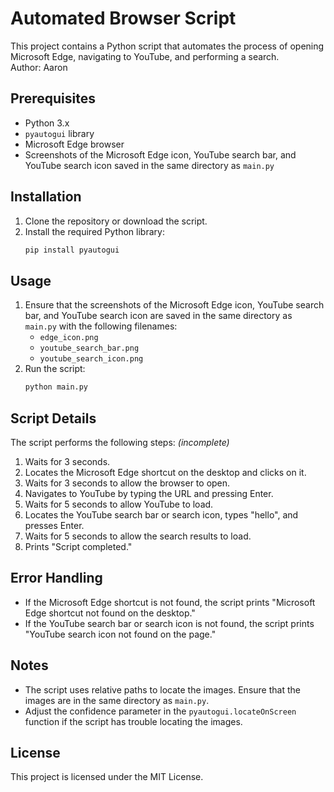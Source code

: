 # Automated Browser Script

This project contains a Python script that automates the process of opening Microsoft Edge, navigating to YouTube, and performing a search.</br>
Author: Aaron

## Prerequisites

- Python 3.x
- `pyautogui` library
- Microsoft Edge browser
- Screenshots of the Microsoft Edge icon, YouTube search bar, and YouTube search icon saved in the same directory as `main.py`

## Installation

1. Clone the repository or download the script.
2. Install the required Python library:
   ```sh
   pip install pyautogui
   ```

## Usage

1. Ensure that the screenshots of the Microsoft Edge icon, YouTube search bar, and YouTube search icon are saved in the same directory as `main.py` with the following filenames:
   - `edge_icon.png`
   - `youtube_search_bar.png`
   - `youtube_search_icon.png`
2. Run the script:
   ```sh
   python main.py
   ```

## Script Details

The script performs the following steps: _(incomplete)_

1. Waits for 3 seconds.
2. Locates the Microsoft Edge shortcut on the desktop and clicks on it.
3. Waits for 3 seconds to allow the browser to open.
4. Navigates to YouTube by typing the URL and pressing Enter.
5. Waits for 5 seconds to allow YouTube to load.
6. Locates the YouTube search bar or search icon, types "hello", and presses Enter.
7. Waits for 5 seconds to allow the search results to load.
8. Prints "Script completed."

## Error Handling

- If the Microsoft Edge shortcut is not found, the script prints "Microsoft Edge shortcut not found on the desktop."
- If the YouTube search bar or search icon is not found, the script prints "YouTube search icon not found on the page."

## Notes

- The script uses relative paths to locate the images. Ensure that the images are in the same directory as `main.py`.
- Adjust the confidence parameter in the `pyautogui.locateOnScreen` function if the script has trouble locating the images.

## License

This project is licensed under the MIT License.
